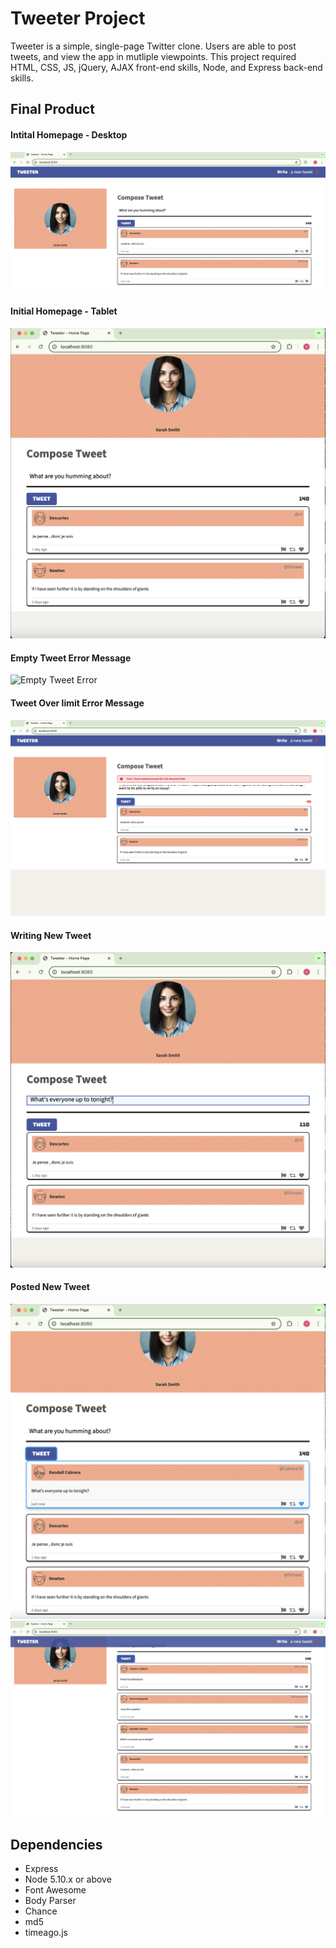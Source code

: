 # Tweeter Project

Tweeter is a simple, single-page Twitter clone. Users are able to post tweets, and view the app in mutliple viewpoints. This project required HTML, CSS, JS, jQuery, AJAX front-end skills, Node, and Express back-end skills.

## Final Product
#### Intital Homepage - Desktop
<img src="public/images/Initial Homepage Desktop.png" alt="Homepage Desktop">


#### Initial Homepage - Tablet
<img src="public/images/Initial Homepage Tablet.png" alt="Homepage Tablet">



#### Empty Tweet Error Message
<img src="public/images/Empty Tweet Error.png" alt="Empty Tweet Error">



#### Tweet Over limit Error Message
<img src="public/images/Tweet Overlimit.png" alt="Tweet Overlimit">


#### Writing New Tweet
<img src="public/images/New Tweet.png" alt="New Tweet">



#### Posted New Tweet
<img src="public/images/Posted Tweet.png" alt="Posted Tweet">


<img src="public/images/Posted Tweet 2.png" alt="Posted Tweet List">



## Dependencies

- Express
- Node 5.10.x or above
- Font Awesome
- Body Parser
- Chance
- md5
- timeago.js
